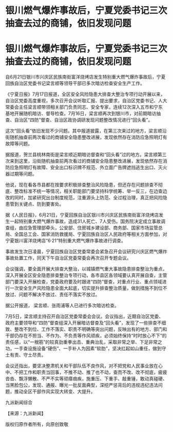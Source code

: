 # 银川燃气爆炸事故后，宁夏党委书记三次抽查去过的商铺，依旧发现问题

# 银川燃气爆炸事故后，宁夏党委书记三次抽查去过的商铺，依旧发现问题

自6月21日银川市兴庆区民族南街富洋烧烤店发生特别重大燃气爆炸事故后，宁夏回族自治区党委书记梁言顺等领导干部已多次暗访检查安全生产工作。

《宁夏日报》7月17日报道，全区安全风险隐患大排查大整治专项行动开展以来，自治区党委高度重视，多次召开会议听取汇报、提出要求，自治区党委书记、人大常委会主任梁言顺带领相关部门负责同志、安全专家，连续12次深入五市和宁东基地开展随机暗访、督导检查。7月16日，梁言顺再次到银川市，对前期暗访抽查、自治区“四防”督查、自治区政协调研发现问题整改情况进行“回头看”。

这次“回头看”依旧发现不少问题。其中报道披露，在第三次来过的地方，梁言顺沿街随机抽查前两次看过的商铺安全隐患整改进展，发现依然存在消防应急照明灯有故障等问题。

据报道，贺兰县桃林南街是梁言顺近期暗访督查和“回头看”过的地方。梁言顺第三次来到这里，沿街随机抽查前两次看过的商铺安全隐患整改进展，发现依然存在消防应急照明灯有故障、安全出口标识牌不规范、外立面广告牌遮挡逃生出口、灭火器过期等问题。

他说，现在看各市县都在按要求积极排查整治风险隐患，但还存在问题排查不彻底、整改标准不统一等情况，相关职能部门要坚持科学统筹、举一反三，在边查边改的同时，加紧研究出台制度规范，注重源头上防范、全过程治理，真正把风险隐患管到关键点、防到要害处。

据《人民日报》，6月21日，宁夏回族自治区银川市兴庆区民族南街富洋烧烤店发生一起特别重大燃气爆炸事故，造成31人死亡、7人受伤。国务院决定成立事故调查组，由应急管理部牵头，公安部、住房城乡建设部、商务部、国家市场监管总局、全国总工会、国家消防救援局、宁夏回族自治区人民政府等相关方面参加，对宁夏银川富洋烧烤店“6·21”特别重大燃气爆炸事故进行调查。

事故发生次日凌晨，宁夏回族自治区党委常委会紧急召开会议研究兴庆区燃气爆炸事故处置工作，同天下午自治区党委常委会再次召开专题会议。

会议强调，要全面开展大排查大整治，以城镇燃气重大事故隐患排查整治为重点，深入开展全区安全隐患排查整治专项行动，各市县区各领域要认真开展自查，主管部门要深入开展检查，党委政府要及时跟进“四防”督查，对重点行业、重点领域进行一次安全生产风险隐患全面大起底，切实提升排查整治质量，做到措施不到位不放过、问题不解决不放过、责任不落实不放过。

据公开报道， 梁言顺、张雨浦等人已进行多次暗访检查。

7月5日，梁言顺主持召开自治区党委常委会会议。会议指出，近期自治区党委、政府主要领导和“四防”督查组深入开展暗访督查及“回头看”，发现了一些排查不细致、整改不到位、工作不落实、职责不明确等突出问题，反映出有的地方、部门和干部仍存在不担当、不作为、不负责等作风顽疾，必须始终保持“时时放心不下”的责任感，以“一根筋”的较真劲重拳出击、重典治乱，采取非常之举、下足非常之功，一手查设施设备“硬伤”、一手补人为因素“软肋”，坚决扛起如山重任，做到守土有责、守土尽责。

会议还指出，要坚决整肃机关和干部队伍不良作风，对不把党和人民事业放在心中、不把工作和职责当回事，不推不动、推了也不动，查而不改、改不彻底，疲疲沓沓、飘浮懒散、不严不实等顽瘴痼疾，施重压、下重手、敲重锤，敢动真碰硬、当黑脸包公，发现、通报、曝光一批反面典型，深挖严惩背后的违规违纪违法问题，推动全区干部作风实现大转变、大提升。

九派新闻综合

【来源：九派新闻】

版权归原作者所有，向原创致敬

